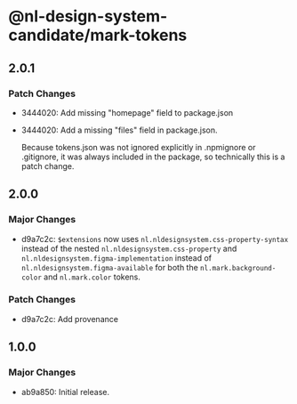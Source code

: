 # @nl-design-system-candidate/mark-tokens

## 2.0.1

### Patch Changes

- 3444020: Add missing "homepage" field to package.json
- 3444020: Add a missing "files" field in package.json.

  Because tokens.json was not ignored explicitly in .npmignore or .gitignore, it was always included in the package, so
  technically this is a patch change.

## 2.0.0

### Major Changes

- d9a7c2c: `$extensions` now uses `nl.nldesignsystem.css-property-syntax` instead of the nested `nl.nldesignsystem.css-property` and `nl.nldesignsystem.figma-implementation` instead of `nl.nldesignsystem.figma-available` for both the `nl.mark.background-color` and `nl.mark.color` tokens.

### Patch Changes

- d9a7c2c: Add provenance

## 1.0.0

### Major Changes

- ab9a850: Initial release.
